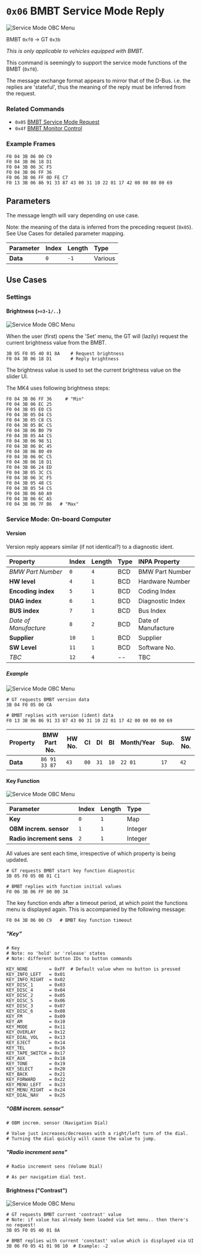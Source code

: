 # `0x06` BMBT Service Mode Reply

![Service Mode OBC Menu](../gt/service_mode/01_service_mode_obc.jpg)

BMBT `0xf0` → GT `0x3b`

*This is only applicable to vehicles equipped with BMBT.*

This command is seemingly to support the service mode functions of the BMBT (`0xf0`).

The message exchange format appears to mirror that of the D-Bus. i.e. the replies are 'stateful', thus the meaning of the reply must be inferred from the request.

### Related Commands

- `0x05` [BMBT Service Mode Request](../gt/05.md)
- `0x4f` [BMBT Monitor Control](4f.md)

### Example Frames

    F0 04 3B 06 00 C9
    F0 04 3B 06 18 D1
    F0 04 3B 06 3C F5
    F0 04 3B 06 FF 36
    F0 06 3B 06 FF 0D FE C7
    F0 13 3B 06 86 91 33 87 43 00 31 10 22 01 17 42 00 00 00 00 69

## Parameters

The message length will vary depending on use case.

Note: the meaning of the data is inferred from the preceding request (`0x05`). See Use Cases for detailed parameter mapping.

Parameter|Index|Length|Type
:--------|:----|:------|:------
**Data** |`0`  |`-1`   |Various

## Use Cases

### Settings

#### Brightness (`>=3-1/..`)

![Service Mode OBC Menu](../gt/service_mode/50_set_brightness.jpg)

When the user (first) opens the 'Set' menu, the GT will (lazily) request the current brightness value from the BMBT.

    3B 05 F0 05 40 01 8A    # Request brightness
    F0 04 3B 06 18 D1       # Reply brightness

The brightness value is used to set the current brightness value on the slider UI.

The MK4 uses following brightness steps:

    F0 04 3B 06 FF 36     # "Min"
    F0 04 3B 06 EC 25
    F0 04 3B 05 E0 CS
    F0 04 3B 05 D4 CS
    F0 04 3B 05 C8 CS
    F0 04 3B 05 BC CS
    F0 04 3B 06 B0 79
    F0 04 3B 05 A4 CS
    F0 04 3B 06 98 51
    F0 04 3B 06 8C 45
    F0 04 3B 06 80 49
    F0 04 3B 06 0C C5
    F0 04 3B 06 18 D1
    F0 04 3B 06 24 ED
    F0 04 3B 05 3C CS
    F0 04 3B 06 3C F5
    F0 04 3B 05 48 CS
    F0 04 3B 05 54 CS
    F0 04 3B 06 60 A9
    F0 04 3B 06 6C A5
    F0 04 3B 06 7F B6   # "Max"

### Service Mode: On-board Computer

#### Version

Version reply appears similar (if not identical?) to a diagnostic ident.

Property                   |Index|Length|Type|INPA Property
:--------------------------|:----|:-----|:---|:------
*BMW Part Number*          |`0`  |`4`   |BCD |BMW Part Number
**HW level**               |`4`  |`1`   |BCD |Hardware Number
**Encoding index**         |`5`  |`1`   |BCD |Coding Index
**DIAG index**             |`6`  |`1`   |BCD |Diagnostic Index
**BUS index**              |`7`  |`1`   |BCD |Bus Index
*Date of Manufacture*      |`8`  |`2`   |BCD |Date of Manufacture
**Supplier**               |`10` |`1`   |BCD |Supplier
**SW Level**               |`11` |`1`   |BCD |Software No.
*TBC*                      |`12` |`4`   |--  |TBC

##### Example

![Service Mode OBC Menu](../gt/service_mode/10_service_mode_version.jpg)

    # GT requests BMBT version data
    3B 04 F0 05 00 CA
    
    # BMBT replies with version (ident) data
    F0 13 3B 06 86 91 33 87 43 00 31 10 22 01 17 42 00 00 00 00 69

Property|BMW Part No. |HW No.|CI  |DI  |BI  |Month/Year|Sup.|SW No.
--------|-------------|------|--- |----|----|----------|----|------
**Data**|`86 91 33 87`|`43`  |`00`|`31`|`10`|`22 01`   |`17`|`42`  

#### Key Function

![Service Mode OBC Menu](../gt/service_mode/20_service_mode_key.jpg)

Parameter                  |Index|Length|Type
:--------------------------|:----|:-----|:---
**Key**                    |`0`  |`1`   |Map
**OBM increm. sensor**     |`1`  |`1`   |Integer
**Radio increment sens**   |`2`  |`1`   |Integer

All values are sent each time, irrespective of which property is being updated.

    # GT requests BMBT start key function diagnostic
    3B 05 F0 05 0B 01 C1
    
    # BMBT replies with function initial values
    F0 06 3B 06 FF 00 00 34

The key function ends after a timeout period, at which point the functions menu is displayed again. This is accompanied by the following message:

    F0 04 3B 06 00 C9   # BMBT Key function timeout

##### "Key"

    # Key
    # Note: no 'hold' or 'release' states
    # Note: different button IDs to button commands
    
    KEY_NONE        = 0xFF  # Default value when no button is pressed
    KEY_INFO_LEFT   = 0x01
    KEY_INFO_RIGHT  = 0x02
    KEY_DISC_1      = 0x03
    KEY_DISC_4      = 0x04
    KEY_DISC_2      = 0x05
    KEY_DISC_5      = 0x06
    KEY_DISC_3      = 0x07
    KEY_DISC_6      = 0x08
    KEY_FM          = 0x09
    KEY_AM          = 0x10
    KEY_MODE        = 0x11
    KEY_OVERLAY     = 0x12
    KEY_DIAL_VOL    = 0x13
    KEY_EJECT       = 0x14
    KEY_TEL         = 0x16
    KEY_TAPE_SWITCH = 0x17
    KEY_AUX         = 0x18
    KEY_TONE        = 0x19
    KEY_SELECT      = 0x20
    KEY_BACK        = 0x21
    KEY_FORWARD     = 0x22
    KEY_MENU_LEFT   = 0x23
    KEY_MENU_RIGHT  = 0x24
    KEY_DIAL_NAV    = 0x25

##### "OBM increm. sensor"

    # OBM increm. sensor (Navigation Dial)
    
    # Value just increases/decreases with a right/left turn of the dial.
    # Turning the dial quickly will cause the value to jump.

##### "Radio increment sens"

    # Radio increment sens (Volume Dial)
    
    # As per navigation dial test.

#### Brightness ("Contrast")

![Service Mode OBC Menu](../gt/service_mode/30_service_mode_brightness.jpg)
    
    # GT requests BMBT current 'contrast' value
    # Note: if value has already been loaded via Set menu.. then there's no request!
    3B 05 F0 05 40 01 8A    
    
    # BMBT replies with current 'constast' value which is displayed via UI
    3B 06 F0 05 41 01 98 10  # Example: -2
